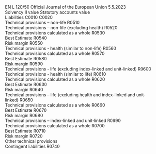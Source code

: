 EN  L 120/50 Official Journal of the European Union 5.5.2023  
Solvency II 
value  Statutory 
accounts value  
Liabilities  C0010  C0020  
Technical provisions – non-life  R0510  
Technical provisions – non-life (excluding health)  R0520  
Technical provisions calculated as a whole  R0530  
Best Estimate  R0540  
Risk margin  R0550  
Technical provisions - health (similar to non-life)  R0560  
Technical provisions calculated as a whole  R0570  
Best Estimate  R0580  
Risk margin  R0590  
Technical provisions - life (excluding index-linked and unit-linked)  R0600  
Technical provisions - health (similar to life)  R0610  
Technical provisions calculated as a whole  R0620  
Best Estimate  R0630  
Risk margin  R0640  
Technical provisions – life (excluding health and index-linked and 
unit-linked)  R0650  
Technical provisions calculated as a whole  R0660  
Best Estimate  R0670  
Risk margin  R0680  
Technical provisions – index-linked and unit-linked  R0690  
Technical provisions calculated as a whole  R0700  
Best Estimate  R0710  
Risk margin  R0720  
Other technical provisions  
Contingent liabilities  R0740